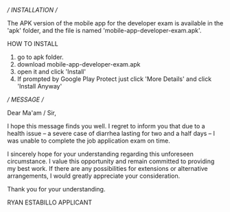 
*/ INSTALLATION /*

The APK version of the mobile app for the developer exam is available in the 'apk' folder, and the file is named 'mobile-app-developer-exam.apk'.

HOW TO INSTALL

1. go to apk folder.
2. download mobile-app-developer-exam.apk
3. open it and click 'Install'
4. If prompted by Google Play Protect just click 'More Details' and click 'Install Anyway'



*/ MESSAGE /*

Dear Ma'am / Sir,

I hope this message finds you well. I regret to inform you that due to a health issue – a severe case of diarrhea lasting for two and a half days – I was unable to complete the job application exam on time.

I sincerely hope for your understanding regarding this unforeseen circumstance. I value this opportunity and remain committed to providing my best work. If there are any possibilities for extensions or alternative arrangements, I would greatly appreciate your consideration.

Thank you for your understanding.

RYAN ESTABILLO
APPLICANT